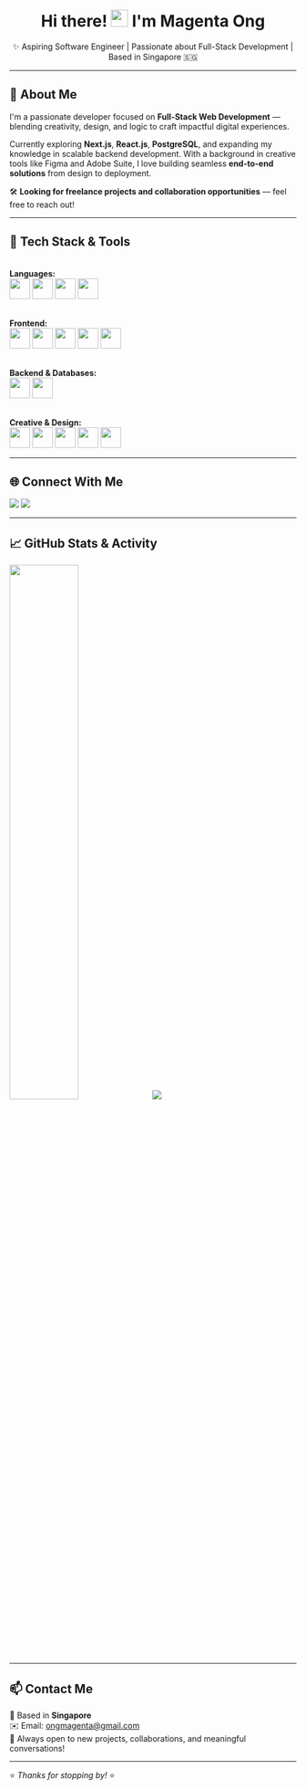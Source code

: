 <h1 align="center">Hi there! <img src="https://user-images.githubusercontent.com/18350557/176309783-0785949b-9127-417c-8b55-ab5a4333674e.gif" width="30" /> I'm Magenta Ong</h1>

<p align="center">✨ Aspiring Software Engineer | Passionate about Full-Stack Development | Based in Singapore 🇸🇬</p>

---

## 🚀 About Me
I'm a passionate developer focused on **Full-Stack Web Development** — blending creativity, design, and logic to craft impactful digital experiences.

Currently exploring **Next.js**, **React.js**, **PostgreSQL**, and expanding my knowledge in scalable backend development. With a background in creative tools like Figma and Adobe Suite, I love building seamless **end-to-end solutions** from design to deployment.

🛠️ **Looking for freelance projects and collaboration opportunities** — feel free to reach out!

---

## 🧠 Tech Stack & Tools


<br><b>Languages:</b><br>
<img src="https://raw.githubusercontent.com/danielcranney/readme-generator/main/public/icons/skills/java-colored.svg" width="36" />
<img src="https://raw.githubusercontent.com/danielcranney/readme-generator/main/public/icons/skills/javascript-colored.svg" width="36" />
<img src="https://raw.githubusercontent.com/danielcranney/readme-generator/main/public/icons/skills/python-colored.svg" width="36" />
<img src="https://raw.githubusercontent.com/danielcranney/readme-generator/main/public/icons/skills/typescript-colored.svg" width="36" />

<br><b>Frontend:</b><br>
<img src="https://raw.githubusercontent.com/danielcranney/readme-generator/main/public/icons/skills/react-colored.svg" width="36" />
<img src="https://raw.githubusercontent.com/danielcranney/readme-generator/main/public/icons/skills/nextjs-light-colored.svg" width="36" />
<img src="https://raw.githubusercontent.com/danielcranney/readme-generator/main/public/icons/skills/html5-colored.svg" width="36" />
<img src="https://raw.githubusercontent.com/danielcranney/readme-generator/main/public/icons/skills/css3-colored.svg" width="36" />
<img src="https://raw.githubusercontent.com/danielcranney/readme-generator/main/public/icons/skills/tailwindcss-colored.svg" width="36" />

<br><b>Backend & Databases:</b><br>
<img src="https://raw.githubusercontent.com/danielcranney/readme-generator/main/public/icons/skills/postgresql-colored.svg" width="36" />
<img src="https://raw.githubusercontent.com/danielcranney/readme-generator/main/public/icons/skills/firebase-colored.svg" width="36" />

<br><b>Creative & Design:</b><br>
<img src="https://raw.githubusercontent.com/danielcranney/readme-generator/main/public/icons/skills/figma-colored.svg" width="36" />
<img src="https://raw.githubusercontent.com/danielcranney/readme-generator/main/public/icons/skills/framer-colored.svg" width="36" />
<img src="https://raw.githubusercontent.com/danielcranney/readme-generator/main/public/icons/skills/photoshop-colored.svg" width="36" />
<img src="https://raw.githubusercontent.com/danielcranney/readme-generator/main/public/icons/skills/illustrator-colored.svg" width="36" />
<img src="https://raw.githubusercontent.com/danielcranney/readme-generator/main/public/icons/skills/aftereffects-colored.svg" width="36" />
</p>

---

## 🌐 Connect With Me
<p align="left">
<a href="https://www.linkedin.com/in/magentaong" target="_blank"><img src="https://img.shields.io/badge/LinkedIn-0A66C2?style=for-the-badge&logo=linkedin&logoColor=white"></a>
<a href="https://github.com/magentaong" target="_blank"><img src="https://img.shields.io/badge/GitHub-171515?style=for-the-badge&logo=github&logoColor=white"></a>
</p>

---

## 📈 GitHub Stats & Activity
<a href="https://github.com/magentaong"><img src="https://github-readme-stats.vercel.app/api?username=magentaong&show_icons=true&theme=tokyonight&hide_border=true" width="49%" /></a>
<a href="https://github.com/magentaong"><img src="https://github-readme-activity-graph.cyclic.app/graph?username=magentaong&theme=tokyonight&hide_border=true" /></a>


---

## 📫 Contact Me
📍 Based in **Singapore**  
✉️ Email: [ongmagenta@gmail.com](mailto:ongmagenta@gmail.com)  
💬 Always open to new projects, collaborations, and meaningful conversations!

---

⭐ *Thanks for stopping by!* ⭐
